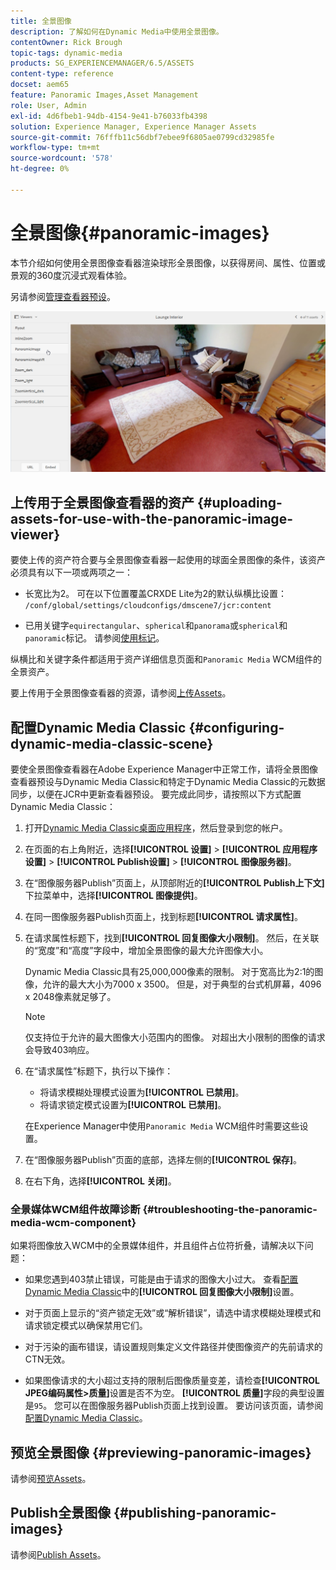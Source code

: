 ```yaml
---
title: 全景图像
description: 了解如何在Dynamic Media中使用全景图像。
contentOwner: Rick Brough
topic-tags: dynamic-media
products: SG_EXPERIENCEMANAGER/6.5/ASSETS
content-type: reference
docset: aem65
feature: Panoramic Images,Asset Management
role: User, Admin
exl-id: 4d6fbeb1-94db-4154-9e41-b76033fb4398
solution: Experience Manager, Experience Manager Assets
source-git-commit: 76fffb11c56dbf7ebee9f6805ae0799cd32985fe
workflow-type: tm+mt
source-wordcount: '578'
ht-degree: 0%

---
```


# 全景图像{#panoramic-images}

本节介绍如何使用全景图像查看器渲染球形全景图像，以获得房间、属性、位置或景观的360度沉浸式观看体验。

另请参阅[管理查看器预设](/help/assets/managing-viewer-presets.md)。

![panoramic-image2](assets/panoramic-image2.png)

## 上传用于全景图像查看器的资产 {#uploading-assets-for-use-with-the-panoramic-image-viewer}

要使上传的资产符合要与全景图像查看器一起使用的球面全景图像的条件，该资产必须具有以下一项或两项之一：

* 长宽比为2。
可在以下位置覆盖CRXDE Lite为2的默认纵横比设置：
  `/conf/global/settings/cloudconfigs/dmscene7/jcr:content`

* 已用关键字`equirectangular`、`spherical`和`panorama`或`spherical`和`panoramic`标记。 请参阅[使用标记](/help/sites-authoring/tags.md)。

纵横比和关键字条件都适用于资产详细信息页面和`Panoramic Media` WCM组件的全景资产。

要上传用于全景图像查看器的资源，请参阅[上传Assets](/help/assets/manage-assets.md#uploading-assets)。

## 配置Dynamic Media Classic {#configuring-dynamic-media-classic-scene}

要使全景图像查看器在Adobe Experience Manager中正常工作，请将全景图像查看器预设与Dynamic Media Classic和特定于Dynamic Media Classic的元数据同步，以便在JCR中更新查看器预设。 要完成此同步，请按照以下方式配置Dynamic Media Classic：

1. 打开[Dynamic Media Classic桌面应用程序](https://experienceleague.adobe.com/docs/dynamic-media-classic/using/getting-started/signing-out.html?lang=zh-Hans#getting-started)，然后登录到您的帐户。

1. 在页面的右上角附近，选择&#x200B;**[!UICONTROL 设置]** > **[!UICONTROL 应用程序设置]** > **[!UICONTROL Publish设置]** > **[!UICONTROL 图像服务器]**。
1. 在“图像服务器Publish”页面上，从顶部附近的&#x200B;**[!UICONTROL Publish上下文]**&#x200B;下拉菜单中，选择&#x200B;**[!UICONTROL 图像提供]**。

1. 在同一图像服务器Publish页面上，找到标题&#x200B;**[!UICONTROL 请求属性]**。
1. 在请求属性标题下，找到&#x200B;**[!UICONTROL 回复图像大小限制]**。 然后，在关联的“宽度”和“高度”字段中，增加全景图像的最大允许图像大小。

   Dynamic Media Classic具有25,000,000像素的限制。 对于宽高比为2:1的图像，允许的最大大小为7000 x 3500。 但是，对于典型的台式机屏幕，4096 x 2048像素就足够了。

   >[!NOTE]
   >
   >仅支持位于允许的最大图像大小范围内的图像。 对超出大小限制的图像的请求会导致403响应。

1. 在“请求属性”标题下，执行以下操作：

   * 将请求模糊处理模式设置为&#x200B;**[!UICONTROL 已禁用]**。
   * 将请求锁定模式设置为&#x200B;**[!UICONTROL 已禁用]**。

   在Experience Manager中使用`Panoramic Media` WCM组件时需要这些设置。

1. 在“图像服务器Publish”页面的底部，选择左侧的&#x200B;**[!UICONTROL 保存]**。

1. 在右下角，选择&#x200B;**[!UICONTROL 关闭]**。

### 全景媒体WCM组件故障诊断 {#troubleshooting-the-panoramic-media-wcm-component}

如果将图像放入WCM中的全景媒体组件，并且组件占位符折叠，请解决以下问题：

* 如果您遇到403禁止错误，可能是由于请求的图像大小过大。 查看[配置Dynamic Media Classic](/help/assets/panoramic-images.md#configuring-dynamic-media-classic-scene)中的&#x200B;**[!UICONTROL 回复图像大小限制]**&#x200B;设置。

* 对于页面上显示的“资产锁定无效”或“解析错误”，请选中请求模糊处理模式和请求锁定模式以确保禁用它们。
* 对于污染的画布错误，请设置规则集定义文件路径并使图像资产的先前请求的CTN无效。
* 如果图像请求的大小超过支持的限制后图像质量变差，请检查&#x200B;**[!UICONTROL JPEG编码属性>质量]**&#x200B;设置是否不为空。 **[!UICONTROL 质量]**&#x200B;字段的典型设置是`95`。 您可以在图像服务器Publish页面上找到设置。 要访问该页面，请参阅[配置Dynamic Media Classic](/help/assets/panoramic-images.md#configuring-dynamic-media-classic-scene)。

## 预览全景图像 {#previewing-panoramic-images}

请参阅[预览Assets](/help/assets/previewing-assets.md)。

## Publish全景图像 {#publishing-panoramic-images}

请参阅[Publish Assets](/help/assets/publishing-dynamicmedia-assets.md)。
